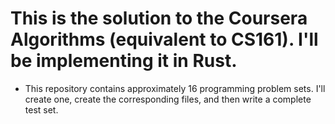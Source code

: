 # This is the solution to the Coursera Algorithms (equivalent to CS161). I'll be implementing it in Rust.
- This repository contains approximately 16 programming problem sets. I'll create one, create the corresponding files, and then write a complete test set.
